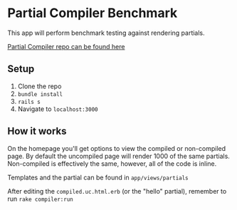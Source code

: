 # Partial Compiler Benchmark

This app will perform benchmark testing against rendering partials.

[Partial Compiler repo can be found here](http://github.com/getlunchtray/partial-compiler)

## Setup

1. Clone the repo
2. `bundle install`
3. `rails s`
4. Navigate to `localhost:3000`

## How it works

On the homepage you'll get options to view the compiled or non-compiled page. By default the uncompiled page will render 1000 of the same partials. Non-compiled is effectively the same, however, all of the code is inline.

Templates and the partial can be found in `app/views/partials`

After editing the `compiled.uc.html.erb` (or the "hello" partial), remember to run `rake compiler:run`
